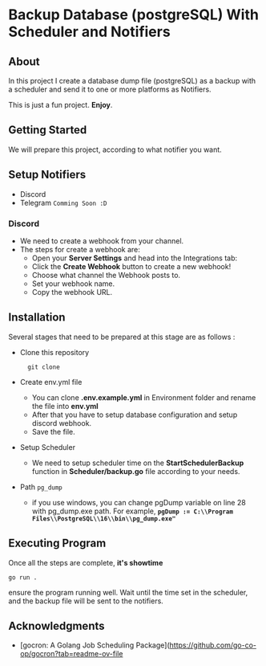 # Backup Database (postgreSQL) With Scheduler and Notifiers

## About
In this project I create a database dump file (postgreSQL) as a backup with a scheduler and send it to one or more platforms as Notifiers.

This is just a fun project. **Enjoy**.

## Getting Started
We will prepare this project, according to what notifier you want.

## Setup Notifiers
* Discord
* Telegram `Comming Soon :D`

### Discord
* We need to create a webhook from your channel.
* The steps for create a webhook are: 
    - Open your **Server Settings** and head into the Integrations tab:
    - Click the **Create Webhook** button to create a new webhook!
    - Choose what channel the Webhook posts to.
    - Set your webhook name.
    - Copy the webhook URL.

## Installation
Several stages that need to be prepared at this stage are as follows :

* Clone this repository

        git clone

* Create env.yml file
        
    - You can clone **.env.example.yml** in Environment folder and rename the file into **env.yml**
    - After that you have to setup database configuration and setup discord webhook.
    - Save the file.

* Setup Scheduler

    - We need to setup scheduler time on the **StartSchedulerBackup** function in **Scheduler/backup.go** file according to your needs.

* Path `pg_dump`  
    - if you use windows, you can change pgDump variable on line 28 with pg_dump.exe path. For example, **`pgDump := C:\\Program Files\\PostgreSQL\\16\\bin\\pg_dump.exe" `**

## Executing Program
Once all the steps are complete, **it's showtime**

    go run .

ensure the program running well. Wait until the time set in the scheduler, and the backup file will be sent to the notifiers.

## Acknowledgments
* [gocron: A Golang Job Scheduling Package](https://github.com/go-co-op/gocron?tab=readme-ov-file

